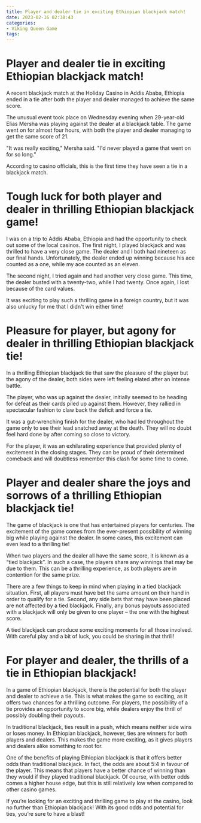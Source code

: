 ```yaml
---
title: Player and dealer tie in exciting Ethiopian blackjack match!
date: 2023-02-16 02:38:43
categories:
- Viking Queen Game
tags:
---
```



#  Player and dealer tie in exciting Ethiopian blackjack match!

A recent blackjack match at the Holiday Casino in Addis Ababa, Ethiopia ended in a tie after both the player and dealer managed to achieve the same score.

The unusual event took place on Wednesday evening when 29-year-old Elias Mersha was playing against the dealer at a blackjack table. The game went on for almost four hours, with both the player and dealer managing to get the same score of 21.

"It was really exciting," Mersha said. "I'd never played a game that went on for so long."

According to casino officials, this is the first time they have seen a tie in a blackjack match.

#  Tough luck for both player and dealer in thrilling Ethiopian blackjack game!

I was on a trip to Addis Ababa, Ethiopia and had the opportunity to check out some of the local casinos. The first night, I played blackjack and was thrilled to have a very close game. The dealer and I both had nineteen as our final hands. Unfortunately, the dealer ended up winning because his ace counted as a one, while my ace counted as an eleven.

The second night, I tried again and had another very close game. This time, the dealer busted with a twenty-two, while I had twenty. Once again, I lost because of the card values.

It was exciting to play such a thrilling game in a foreign country, but it was also unlucky for me that I didn't win either time!

#  Pleasure for player, but agony for dealer in thrilling Ethiopian blackjack tie!

In a thrilling Ethiopian blackjack tie that saw the pleasure of the player but the agony of the dealer, both sides were left feeling elated after an intense battle.

The player, who was up against the dealer, initially seemed to be heading for defeat as their cards piled up against them. However, they rallied in spectacular fashion to claw back the deficit and force a tie.

It was a gut-wrenching finish for the dealer, who had led throughout the game only to see their lead snatched away at the death. They will no doubt feel hard done by after coming so close to victory.

For the player, it was an exhilarating experience that provided plenty of excitement in the closing stages. They can be proud of their determined comeback and will doubtless remember this clash for some time to come.

#  Player and dealer share the joys and sorrows of a thrilling Ethiopian blackjack tie!

The game of blackjack is one that has entertained players for centuries. The excitement of the game comes from the ever-present possibility of winning big while playing against the dealer. In some cases, this excitement can even lead to a thrilling tie!

When two players and the dealer all have the same score, it is known as a “tied blackjack”. In such a case, the players share any winnings that may be due to them. This can be a thrilling experience, as both players are in contention for the same prize.

There are a few things to keep in mind when playing in a tied blackjack situation. First, all players must have bet the same amount on their hand in order to qualify for a tie. Second, any side bets that may have been placed are not affected by a tied blackjack. Finally, any bonus payouts associated with a blackjack will only be given to one player – the one with the highest score.

A tied blackjack can produce some exciting moments for all those involved. With careful play and a bit of luck, you could be sharing in that thrill!

#  For player and dealer, the thrills of a tie in Ethiopian blackjack!

In a game of Ethiopian blackjack, there is the potential for both the player and dealer to achieve a tie. This is what makes the game so exciting, as it offers two chances for a thrilling outcome. For players, the possibility of a tie provides an opportunity to score big, while dealers enjoy the thrill of possibly doubling their payouts.

In traditional blackjack, ties result in a push, which means neither side wins or loses money. In Ethiopian blackjack, however, ties are winners for both players and dealers. This makes the game more exciting, as it gives players and dealers alike something to root for.

One of the benefits of playing Ethiopian blackjack is that it offers better odds than traditional blackjack. In fact, the odds are about 5:4 in favour of the player. This means that players have a better chance of winning than they would if they played traditional blackjack. Of course, with better odds comes a higher house edge, but this is still relatively low when compared to other casino games.

If you’re looking for an exciting and thrilling game to play at the casino, look no further than Ethiopian blackjack! With its good odds and potential for ties, you’re sure to have a blast!